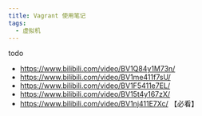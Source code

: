 ```yaml
---
title: Vagrant 使用笔记
tags:
  - 虚拟机
---
```


todo 

+ https://www.bilibili.com/video/BV1Q84y1M73n/
+ https://www.bilibili.com/video/BV1me411f7sU/
+ https://www.bilibili.com/video/BV1F5411e7EL/
+ https://www.bilibili.com/video/BV15t4y167zX/
+ https://www.bilibili.com/video/BV1nj411E7Xc/ 【必看】
